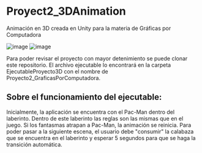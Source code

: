 # Proyect2_3DAnimation
Animación en 3D creada en Unity para la materia de Gráficas por Computadora

![image](https://github.com/Thiago-whatever/Proyect2_3DAnimation/assets/85588937/1eac6107-fb91-40b5-969c-74a9ab684b4e)
![image](https://github.com/Thiago-whatever/Proyect2_3DAnimation/assets/85588937/7e47de98-9007-4445-a2f8-2bd8fee9fc7b)

Para poder revisar el proyecto con mayor detenimiento se puede clonar este repositorio.
El archivo ejecutable lo encontrará en la carpeta EjecutableProyecto3D con el nombre de Proyecto2_GraficasPorComputadora.

## Sobre el funcionamiento del ejecutable:
Inicialmente, la aplicación se encuentra con el Pac-Man dentro del laberinto. Dentro de este laberinto las reglas son las
mismas que en el juego. Si los fantasmas atrapan a Pac-Man, la animación se reinicia. Para poder pasar a la siguiente 
escena, el usuario debe "consumir" la calabaza que se encuentra en el laberinto y esperar 5 segundos para que se haga la
transición automática. 
